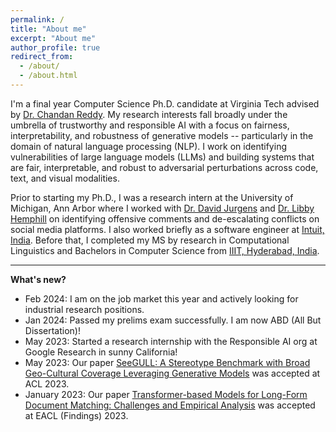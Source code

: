 ```yaml
---
permalink: /
title: "About me"
excerpt: "About me"
author_profile: true
redirect_from: 
  - /about/
  - /about.html
---
```


I'm a final year Computer Science Ph.D. candidate at Virginia Tech advised by [Dr. Chandan Reddy](https://people.cs.vt.edu/reddy/). My research interests fall broadly under the umbrella of trustworthy and responsible AI with a focus on fairness, interpretability, and robustness of generative models -- particularly in the domain of natural language processing (NLP). I work on identifying vulnerabilities of large language models (LLMs) and building systems that are fair, interpretable, and robust to adversarial perturbations across code, text, and visual modalities.

Prior to starting my Ph.D., I was a research intern at the University of Michigan, Ann Arbor where I worked with [Dr. David Jurgens](https://jurgens.people.si.umich.edu/) and [Dr. Libby Hemphill](https://www.libbyh.com/) on identifying offensive comments and de-escalating conflicts on social media platforms. I also worked briefly as a software engineer at [Intuit, India](https://www.intuit.com/in/). Before that, I completed my MS by research in Computational Linguistics and Bachelors in Computer Science from [IIIT, Hyderabad, India](https://www.iiit.ac.in/). 


***
<span>**What's new?**</span>
- Feb 2024: I am on the job market this year and actively looking for industrial research positions.
- Jan 2024: Passed my prelims exam successfully. I am now ABD (All But Dissertation)! 
- May 2023: Started a research internship with the Responsible AI org at Google Research in sunny California!
- May 2023: Our paper [SeeGULL: A Stereotype Benchmark with Broad Geo-Cultural Coverage Leveraging Generative Models](https://arxiv.org/pdf/2305.11840.pdf) was accepted at ACL 2023.
- January 2023: Our paper [Transformer-based Models for Long-Form Document Matching: Challenges and Empirical Analysis](https://arxiv.org/abs/2302.03765) was accepted at EACL (Findings) 2023.
